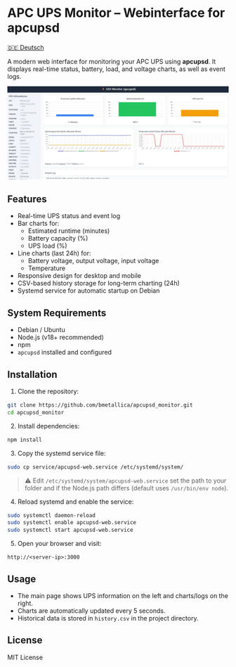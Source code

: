
# APC UPS Monitor – Webinterface for apcupsd

[🇩🇪 Deutsch](README_de.md)

A modern web interface for monitoring your APC UPS using **apcupsd**. It displays real-time status, battery, load, and voltage charts, as well as event logs.

![Screenshot](https://raw.githubusercontent.com/bmetallica/apcupsd_monitor/refs/heads/main/apc.jpg)


## Features

- Real-time UPS status and event log
- Bar charts for:
  - Estimated runtime (minutes)
  - Battery capacity (%)
  - UPS load (%)
- Line charts (last 24h) for:
  - Battery voltage, output voltage, input voltage
  - Temperature
- Responsive design for desktop and mobile
- CSV-based history storage for long-term charting (24h)
- Systemd service for automatic startup on Debian

## System Requirements

- Debian / Ubuntu
- Node.js (v18+ recommended)
- npm
- `apcupsd` installed and configured

## Installation

1. Clone the repository:

```bash
git clone https://github.com/bmetallica/apcupsd_monitor.git
cd apcupsd_monitor
````

2. Install dependencies:

```bash
npm install
```

3. Copy the systemd service file:

```bash
sudo cp service/apcupsd-web.service /etc/systemd/system/
```

> ⚠️ Edit `/etc/systemd/system/apcupsd-web.service` set the path to your folder and if the Node.js path differs (default uses `/usr/bin/env node`).

4. Reload systemd and enable the service:

```bash
sudo systemctl daemon-reload
sudo systemctl enable apcupsd-web.service
sudo systemctl start apcupsd-web.service
```

5. Open your browser and visit:

```
http://<server-ip>:3000
```

## Usage

* The main page shows UPS information on the left and charts/logs on the right.
* Charts are automatically updated every 5 seconds.
* Historical data is stored in `history.csv` in the project directory.

## License

MIT License


